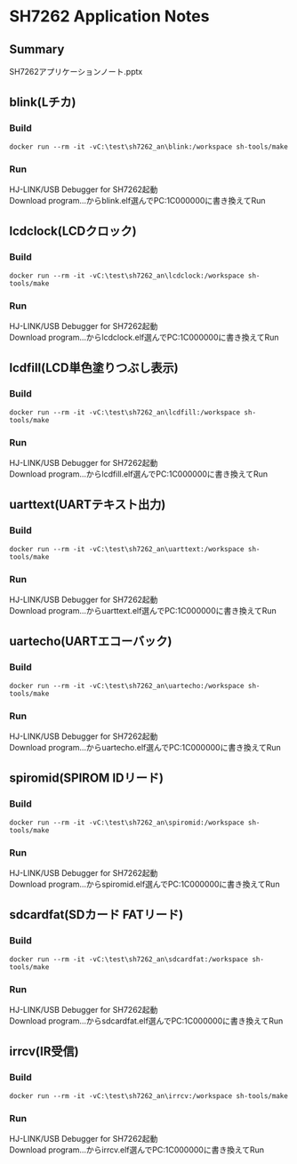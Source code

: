 # SH7262 Application Notes
## Summary
SH7262アプリケーションノート.pptx

## blink(Lチカ)
### Build
    docker run --rm -it -vC:\test\sh7262_an\blink:/workspace sh-tools/make
### Run
HJ-LINK/USB Debugger for SH7262起動  
Download program...からblink.elf選んでPC:1C000000に書き換えてRun  

## lcdclock(LCDクロック)
### Build
    docker run --rm -it -vC:\test\sh7262_an\lcdclock:/workspace sh-tools/make
### Run
HJ-LINK/USB Debugger for SH7262起動  
Download program...からlcdclock.elf選んでPC:1C000000に書き換えてRun  

## lcdfill(LCD単色塗りつぶし表示)
### Build
    docker run --rm -it -vC:\test\sh7262_an\lcdfill:/workspace sh-tools/make
### Run
HJ-LINK/USB Debugger for SH7262起動  
Download program...からlcdfill.elf選んでPC:1C000000に書き換えてRun  

## uarttext(UARTテキスト出力)
### Build
    docker run --rm -it -vC:\test\sh7262_an\uarttext:/workspace sh-tools/make
### Run
HJ-LINK/USB Debugger for SH7262起動  
Download program...からuarttext.elf選んでPC:1C000000に書き換えてRun  

## uartecho(UARTエコーバック)
### Build
    docker run --rm -it -vC:\test\sh7262_an\uartecho:/workspace sh-tools/make
### Run
HJ-LINK/USB Debugger for SH7262起動  
Download program...からuartecho.elf選んでPC:1C000000に書き換えてRun  

## spiromid(SPIROM IDリード)
### Build
    docker run --rm -it -vC:\test\sh7262_an\spiromid:/workspace sh-tools/make
### Run
HJ-LINK/USB Debugger for SH7262起動  
Download program...からspiromid.elf選んでPC:1C000000に書き換えてRun  

## sdcardfat(SDカード FATリード)
### Build
    docker run --rm -it -vC:\test\sh7262_an\sdcardfat:/workspace sh-tools/make
### Run
HJ-LINK/USB Debugger for SH7262起動  
Download program...からsdcardfat.elf選んでPC:1C000000に書き換えてRun  

## irrcv(IR受信)
### Build
    docker run --rm -it -vC:\test\sh7262_an\irrcv:/workspace sh-tools/make
### Run
HJ-LINK/USB Debugger for SH7262起動  
Download program...からirrcv.elf選んでPC:1C000000に書き換えてRun  
